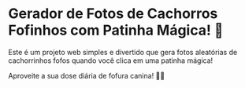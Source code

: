 # Gerador de Fotos de Cachorros Fofinhos com Patinha Mágica! 🐾

Este é um projeto web simples e divertido que gera fotos aleatórias de cachorrinhos fofos quando você clica em uma patinha mágica!

Aproveite a sua dose diária de fofura canina! 🐶💖
